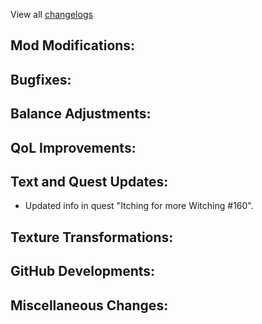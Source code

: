 
View all [changelogs](https://github.com/Divine-Journey-2/Divine-Journey-2/tree/main/changelog)

## Mod Modifications:



## Bugfixes:



## Balance Adjustments:



## QoL Improvements:



## Text and Quest Updates:

- Updated info in quest "Itching for more Witching #160".

## Texture Transformations:



## GitHub Developments:



## Miscellaneous Changes:
